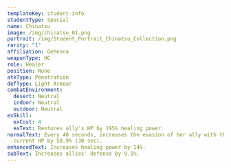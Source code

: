 ```yaml
---
templateKey: student-info
studentType: Special
name: Chinatsu
image: /img/chinatsu_01.png
portrait: /img/Student_Portrait_Chinatsu_Collection.png
rarity: "1"
affiliation: Gehenna
weaponType: HG
role: Healer
position: None
atkType: Penetration
defType: Light Armour
combatEnvironment:
  desert: Neutral
  indoor: Neutral
  outdoor: Neutral
exSkill:
  exCost: 4
  exText: Restores ally's HP by 195% healing power.
normalText: Every 40 seconds, increases the evasion of her ally with the lowest
  current HP by 50.9% (30 sec).
enhancedText: Increases healing power by 14%.
subText: Increases allies' defense by 9.1%.
---
```

